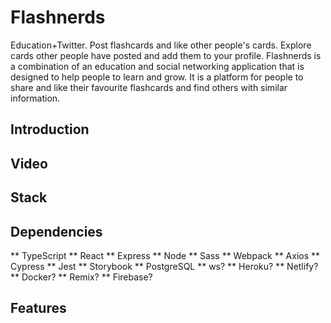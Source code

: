 # Flashnerds
Education+Twitter. Post flashcards and like other people's cards. Explore cards other people have posted and add them to your profile. Flashnerds is a combination of an education and social networking application that is designed to help people to learn and grow. It is a platform for people to share and like their favourite flashcards and find others with similar information.
## Introduction

## Video
## Stack
## Dependencies
** TypeScript
** React
** Express
** Node
** Sass
** Webpack
** Axios
** Cypress
** Jest
** Storybook
** PostgreSQL
** ws?
** Heroku?
** Netlify?
** Docker?
** Remix?
** Firebase?
## Features
